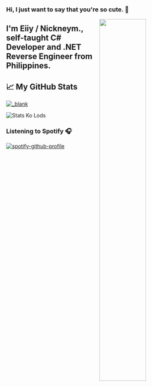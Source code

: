 ### Hi, I just want to say that you're so cute. 👋

[<img align="right" width="50%" src="https://github-readme-stats.vercel.app/api?username=Nyxonn&show_icons=true&theme=radical&hide=contribs,issues">](https://metrics.lecoq.io/NcknmeX?template=classic)

## I'm **Eiiy / Nickneym.**, self-taught C# Developer and .NET Reverse Engineer from Philippines.

## &#x1f4c8; My GitHub Stats
<a href="https://github.com/ncknmex/ncknmex">
  <img align="center" src="https://github-readme-stats.vercel.app/api?username=ncknmex&show_icons=true&line_height=27&count_private=true&title_color=ffffff&text_color=c9cacc&icon_color=2bbc8a&bg_color=1d1f21" alt="_blank" />
</a>

![Stats Ko Lods](https://github-readme-stats.vercel.app/api/top-langs/?username=ncknmex&layout=demo)

### Listening to Spotify 🎧

[![spotify-github-profile](https://spotify-github-profile.vercel.app/api/view?uid=7ecyovg77bn8b1b80mbvu3opp&cover_image=true&theme=novatorem)](https://spotify-github-profile.vercel.app/api/view?uid=7ecyovg77bn8b1b80mbvu3opp&redirect=true)
